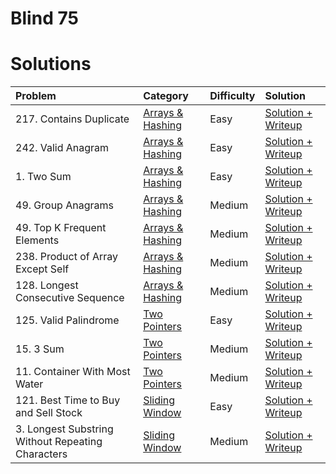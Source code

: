 # Blind 75

# Solutions

| Problem                                             | Category         | Difficulty     | Solution                 |
| :-------------------------------------------------- | :--------------- | :------------- | :----------------------- |
| 217. Contains Duplicate                             | [Arrays & Hashing](https://github.com/kevinroosey/blind-75/tree/main/Arrays%26Hashing) | Easy           |  [Solution + Writeup](https://github.com/kevinroosey/blind-75/blob/main/Arrays%26Hashing/containsDuplicate.py)|
| 242. Valid Anagram                                  | [Arrays & Hashing](https://github.com/kevinroosey/blind-75/tree/main/Arrays%26Hashing) | Easy           |  [Solution + Writeup](https://github.com/kevinroosey/blind-75/blob/main/Arrays%26Hashing/validAnagram.py)|
| 1. Two Sum                                          | [Arrays & Hashing](https://github.com/kevinroosey/blind-75/tree/main/Arrays%26Hashing) | Easy           |  [Solution + Writeup](https://github.com/kevinroosey/blind-75/blob/main/Arrays%26Hashing/twoSum.py)|
| 49. Group Anagrams                                  | [Arrays & Hashing](https://github.com/kevinroosey/blind-75/tree/main/Arrays%26Hashing)| Medium         |  [Solution + Writeup](https://github.com/kevinroosey/blind-75/blob/main/Arrays%26Hashing/groupAnagrams.py)|
| 49. Top K Frequent Elements                         | [Arrays & Hashing](https://github.com/kevinroosey/blind-75/tree/main/Arrays%26Hashing)| Medium         |  [Solution + Writeup](https://github.com/kevinroosey/blind-75/blob/main/Arrays%26Hashing/topKFrequentElements.py)|
| 238. Product of Array Except Self                   | [Arrays & Hashing](https://github.com/kevinroosey/blind-75/tree/main/Arrays%26Hashing)| Medium         |  [Solution + Writeup](https://github.com/kevinroosey/blind-75/blob/main/Arrays%26Hashing/productOfArrayExceptSelf.py)|
| 128. Longest Consecutive Sequence                   | [Arrays & Hashing](https://github.com/kevinroosey/blind-75/tree/main/Arrays%26Hashing)| Medium         |  [Solution + Writeup](https://github.com/kevinroosey/blind-75/blob/main/Arrays%26Hashing/longestConsecutiveSequence.py)|
| 125. Valid Palindrome                               | [Two Pointers](https://github.com/kevinroosey/blind-75/tree/main/TwoPointers)         | Easy           |  [Solution + Writeup](https://github.com/kevinroosey/blind-75/blob/main/TwoPointers/validPalindrome.py)|
| 15. 3 Sum                                           | [Two Pointers](https://github.com/kevinroosey/blind-75/tree/main/TwoPointers)         | Medium           |  [Solution + Writeup](https://github.com/kevinroosey/blind-75/blob/main/TwoPointers/3Sum.py)|
| 11. Container With Most Water                       | [Two Pointers](https://github.com/kevinroosey/blind-75/tree/main/TwoPointers)         | Medium           |  [Solution + Writeup](https://github.com/kevinroosey/blind-75/blob/main/TwoPointers/containerWithMostWater.py)|
| 121. Best Time to Buy and Sell Stock                | [Sliding Window](https://github.com/kevinroosey/blind-75/tree/main/SlidingWindow)     | Easy             |  [Solution + Writeup](https://github.com/kevinroosey/blind-75/blob/main/TwoPointers/bestTimeToBuyAndSellStock.py)|
| 3. Longest Substring Without Repeating Characters   | [Sliding Window](https://github.com/kevinroosey/blind-75/tree/main/SlidingWindow)     | Medium           |  [Solution + Writeup](https://github.com/kevinroosey/blind-75/blob/main/TwoPointers/longestSubstringWithoutRepeatingCharacters.py)|
